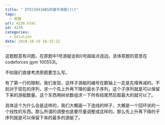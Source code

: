 ```yaml
---
title: " DTOJ3941WBS的豪华游艇\t\t"
tags:
  - 思路
url: 4236.html
id: 4236
categories:
  - Solution
date: 2018-10-19 16:32:22
---
```


这题题意有问题。在原题中$1$号游艇会和$0$号超级点连边。具体原题的意思在codeforces gym 100553I。

不如我们直接考虑原题要怎么写。

有了第一行的限制，我们发现，这样子游艇的编号在数轴上一定是先增再减的。不妨对于现在的序列，求一个先上升再下降的最长子序列，这个子序列就是可以保留下来的游艇数量。这个东西用树状数组求一下所有结尾然后取最大的就可以了。

具体这个为什么会是这样的，我们大概画一下连线的样子，大概是一个回环状的一个线性的东西。那么所谓的调整也是要尽量调整成这样的。那么先上升再下降的子序列就是可以保留下来的最多的游艇了。